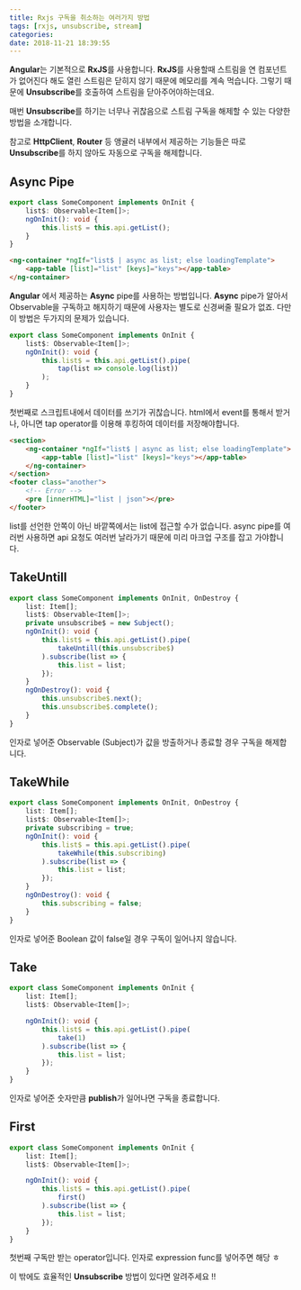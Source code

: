 ```yaml
---
title: Rxjs 구독을 취소하는 여러가지 방법
tags: [rxjs, unsubscribe, stream]
categories:
date: 2018-11-21 18:39:55
---
```


**Angular**는 기본적으로 **RxJS**를 사용합니다.
**RxJS**를 사용할때 스트림을 연 컴포넌트가 없어진다 해도 열린 스트림은 닫히지 않기 때문에 메모리를 계속 먹습니다. 그렇기 때문에 **Unsubscribe**를 호출하여 스트림을 닫아주어야하는데요.

매번 **Unsubscribe**를 하기는 너무나 귀찮음으로 스트림 구독을 해제할 수 있는 다양한 방법을 소개합니다.

<!-- more -->

참고로 **HttpClient**, **Router** 등 앵귤러 내부에서 제공하는 기능들은 따로 **Unsubscribe**를 하지 않아도 자동으로 구독을 해제합니다.

## Async Pipe
```typescript some-component.ts
export class SomeComponent implements OnInit {
	list$: Observable<Item[]>;
	ngOnInit(): void {
		this.list$ = this.api.getList();
	}
}
```
```html some-component.html
<ng-container *ngIf="list$ | async as list; else loadingTemplate">
    <app-table [list]="list" [keys]="keys"></app-table>
</ng-container>
```
**Angular** 에서 제공하는 **Async** pipe를 사용하는 방법입니다.
**Async** pipe가 알아서 Observable을 구독하고 해지하기 때문에 사용자는 별도로 신경써줄 필요가 없죠. 다만 이 방법은 두가지의 문제가 있습니다.

```typescript some-component.ts
export class SomeComponent implements OnInit {
	list$: Observable<Item[]>;
	ngOnInit(): void {
		this.list$ = this.api.getList().pipe(
			tap(list => console.log(list))
		);
	}
}
```
첫번째로 스크립트내에서 데이터를 쓰기가 귀찮습니다. html에서 event를 통해서 받거나, 아니면 tap operator를 이용해 후킹하여 데이터를 저장해야합니다.

```html some-component.html
<section>
	<ng-container *ngIf="list$ | async as list; else loadingTemplate">
	    <app-table [list]="list" [keys]="keys"></app-table>
	</ng-container>
</section>
<footer class="another">
	<!-- Error -->
	<pre [innerHTML]="list | json"></pre>
</footer>
```
list를 선언한 안쪽이 아닌 바깥쪽에서는 list에 접근할 수가 없습니다.
async pipe를 여러번 사용하면 api 요청도 여러번 날라가기 때문에 미리 마크업 구조를 잡고 가야합니다.

## TakeUntill

```typescript some-component.ts
export class SomeComponent implements OnInit, OnDestroy {
	list: Item[];
	list$: Observable<Item[]>;
	private unsubscribe$ = new Subject();
	ngOnInit(): void {
		this.list$ = this.api.getList().pipe(
			takeUntill(this.unsubscribe$)
		).subscribe(list => {
			this.list = list;
		});
	}
	ngOnDestroy(): void {
	    this.unsubscribe$.next();
	    this.unsubscribe$.complete();
	}
}
```

인자로 넣어준 Observable (Subject)가 값을 방출하거나 종료할 경우 구독을 해제합니다.

## TakeWhile

```typescript some-component.ts
export class SomeComponent implements OnInit, OnDestroy {
	list: Item[];
	list$: Observable<Item[]>;
	private subscribing = true;
	ngOnInit(): void {
		this.list$ = this.api.getList().pipe(
			takeWhile(this.subscribing)
		).subscribe(list => {
			this.list = list;
		});
	}
	ngOnDestroy(): void {
	    this.subscribing = false;
	}
}
```

인자로 넣어준 Boolean 값이 false일 경우 구독이 일어나지 않습니다.

## Take

```typescript some-component.ts
export class SomeComponent implements OnInit {
	list: Item[];
	list$: Observable<Item[]>;

	ngOnInit(): void {
		this.list$ = this.api.getList().pipe(
			take(1)
		).subscribe(list => {
			this.list = list;
		});
	}
}
```
인자로 넣어준 숫자만큼 **publish**가 일어나면 구독을 종료합니다.

## First

```typescript some-component.ts
export class SomeComponent implements OnInit {
	list: Item[];
	list$: Observable<Item[]>;

	ngOnInit(): void {
		this.list$ = this.api.getList().pipe(
			first()
		).subscribe(list => {
			this.list = list;
		});
	}
}
```
첫번째 구독만 받는 operator입니다.
인자로 expression func를 넣어주면 해당 ㅎ


이 밖에도 효율적인 **Unsubscribe** 방법이 있다면 알려주세요 !!

<!--stackedit_data:
eyJoaXN0b3J5IjpbMTI3MDUwMjgwNSwxMzQ3MDU4NDkyLC0xNT
cxMjk0MzQzLC0xNDY2NTgyODI4LC0xNzMzOTYwNzBdfQ==
-->